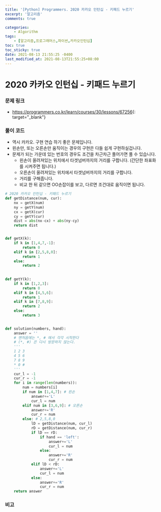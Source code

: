 ```yaml
---
title: '[Python] Programmers. 2020 카카오 인턴십 - 키패드 누르기'
excerpt: '알고리즘'
comments: true

categories:
    - Algorithm
tags:
    - [알고리즘,프로그래머스,파이썬,카카오인턴십]
toc: true
toc_sticky: true
date: 2021-08-13 21:55:25 -0400
last_modified_at: 2021-08-13T21:55:25+08:00
---
```


# 2020 카카오 인턴십 - 키패드 누르기

### 문제 링크
- <https://programmers.co.kr/learn/courses/30/lessons/67256>{: target="\_blank"}

### 풀이 코드
- 역시 카카오. 구현 연습 하기 좋은 문제입니다.
- 왼손만, 또는 오른손만 움직이는 경우의 구현은 다들 쉽게 구현하실겁니다.
- 문제가 되는 가운데 있는 번호의 경우도 조건을 차근차근 풀어가면 풀 수 있습니다.
  - 왼손이 올려져있는 위치에서 타겟넘버까지의 거리를 구합니다. (간단한 좌표화를 시켜주면 됩니다.)
  - 오른손이 올려져있는 위치에서 타겟넘버까지의 거리를 구합니다.
  - 거리를 구해줍니다.
  - 비교 한 뒤 같으면 OO손잡이를 보고, 다르면 조건대로 움직이면 됩니다.
  
```python
# 2020 카카오 인턴십 - 키패드 누르기
def getDistance(num, cur):
    nx = getX(num)
    ny = getY(num)
    cx = getX(cur)
    cy = getY(cur)
    dist = abs(nx-cx) + abs(ny-cy)
    return dist


def getX(k):
    if k in [1,4,7,-1]:
        return 0
    elif k in [2,5,8,0]:
        return 1
    else:
        return 2
    
    
def getY(k):
    if k in [1,2,3]:
        return 0
    elif k in [4,5,6]:
        return 1
    elif k in [7,8,9]:
        return 2
    else:
        return 3
    

def solution(numbers, hand):
    answer = ''
    # 맨처음에는 *, # 에서 각각 시작한다
    # (*, #) 은 다시 방문하지 않는다.
    '''
    1 2 3
    4 5 6
    7 8 9
    * 0 #
    '''
    cur_l = -1
    cur_r = -1
    for i in range(len(numbers)):
        num = numbers[i]
        if num in [1,4,7]: # 왼손
            answer+='L'
            cur_l = num
        elif num in [3,6,9]: # 오른손
            answer+='R'
            cur_r = num
        else: # 2,5,8,0
            lD = getDistance(num, cur_l)
            rD = getDistance(num, cur_r)
            if lD == rD:
                if hand == 'left':
                    answer+='L'
                    cur_l = num
                else:
                    answer+='R'
                    cur_r = num
            elif lD < rD:
                answer+='L'
                cur_l = num
            else:
                answer+='R'
                cur_r = num
    return answer
```

### 비고